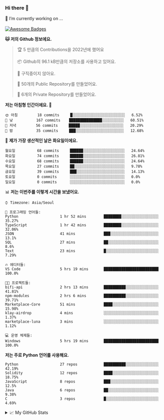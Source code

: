 ### Hi there 👋 
🔭 I’m currently working on ... </br></br>
[![Awesome Badges](https://img.shields.io/badge/Introduce-EN-green.svg)](https://github.com/tlatkdgus1/tlatkdgus1/blob/main/README.md.en)

<!--START_SECTION:waka-->
**🐱 저의 Github 정보에요.** 

> 🏆 5 만큼의 Contributions을 2022년에 했어요
 > 
> 📦 Github의 96.1 kB만큼의 저장소를 사용하고 있어요. 
 > 
> 🚫 구직중이지 않아요.
 > 
> 📜 50개의 Public Repository를 만들었어요. 
 > 
> 🔑 6개의 Private Repository를 만들었어요.  

**저는 아침형 인간이에요. 🐤** 

```text
🌞 아침         18 commits     █░░░░░░░░░░░░░░░░░░░░░░░░   6.52% 
🌆 낮　         167 commits    ███████████████░░░░░░░░░░   60.51% 
🌃 저녁         56 commits     █████░░░░░░░░░░░░░░░░░░░░   20.29% 
🌙 밤　         35 commits     ███░░░░░░░░░░░░░░░░░░░░░░   12.68%

```
📅 **제가 가장 생산적인 날은 화요일이에요.** 

```text
월요일          68 commits     ██████░░░░░░░░░░░░░░░░░░░   24.64% 
화요일          74 commits     ██████░░░░░░░░░░░░░░░░░░░   26.81% 
수요일          68 commits     ██████░░░░░░░░░░░░░░░░░░░   24.64% 
목요일          27 commits     ██░░░░░░░░░░░░░░░░░░░░░░░   9.78% 
금요일          39 commits     ███░░░░░░░░░░░░░░░░░░░░░░   14.13% 
토요일          0 commits      ░░░░░░░░░░░░░░░░░░░░░░░░░   0.0% 
일요일          0 commits      ░░░░░░░░░░░░░░░░░░░░░░░░░   0.0%

```


📊 **저는 이번주를 이렇게 시간을 보냈어요.** 

```text
⌚︎ Timezone: Asia/Seoul

💬 프로그래밍 언어들: 
Python                   1 hr 52 mins        ████████░░░░░░░░░░░░░░░░░   35.27% 
TypeScript               1 hr 42 mins        ████████░░░░░░░░░░░░░░░░░   32.06% 
JSON                     41 mins             ███░░░░░░░░░░░░░░░░░░░░░░   13.1% 
SQL                      27 mins             ██░░░░░░░░░░░░░░░░░░░░░░░   8.6% 
Text                     23 mins             █░░░░░░░░░░░░░░░░░░░░░░░░   7.29%

🔥 에디터들: 
VS Code                  5 hrs 19 mins       █████████████████████████   100.0%

🐱‍💻 프로젝트들: 
bifi-api                 2 hrs 13 mins       ██████████░░░░░░░░░░░░░░░   41.81% 
npm-modules              2 hrs 6 mins        ██████████░░░░░░░░░░░░░░░   39.71% 
Marketplace-Core         51 mins             ████░░░░░░░░░░░░░░░░░░░░░   15.98% 
klay-airdrop             4 mins              ░░░░░░░░░░░░░░░░░░░░░░░░░   1.37% 
marketplace-luna         3 mins              ░░░░░░░░░░░░░░░░░░░░░░░░░   1.12%

💻 운영 체제들: 
Windows                  5 hrs 19 mins       █████████████████████████   100.0%

```

**저는 주로 Python 언어를 사용해요.** 

```text
Python                   27 repos            ██████████░░░░░░░░░░░░░░░   42.19% 
Solidity                 12 repos            ████░░░░░░░░░░░░░░░░░░░░░   18.75% 
JavaScript               8 repos             ███░░░░░░░░░░░░░░░░░░░░░░   12.5% 
Java                     6 repos             ██░░░░░░░░░░░░░░░░░░░░░░░   9.38% 
C                        3 repos             █░░░░░░░░░░░░░░░░░░░░░░░░   4.69%

```



<!--END_SECTION:waka-->

<details>
<summary>📈 My GitHub Stats</summary>
<p align="center"> <img src="https://github-readme-stats.vercel.app/api?username=tlatkdgus1&show_icons=true" alt="tlatkdgus1" />
</details>
